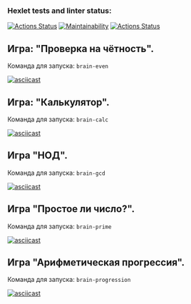 ### Hexlet tests and linter status:
[![Actions Status](https://github.com/DinarW/frontend-project-lvl1/workflows/hexlet-check/badge.svg)](https://github.com/DinarW/frontend-project-lvl1/actions)
[![Maintainability](https://api.codeclimate.com/v1/badges/a99a88d28ad37a79dbf6/maintainability)](https://codeclimate.com/github/DinarW/frontend-project-lvl1)
[![Actions Status](https://github.com/DinarW/frontend-project-lvl1/workflows/github-action/badge.svg)](https://github.com/DinarW/frontend-project-lvl1/actions)

<h2>Игра: "Проверка на чётность".</h2>

Команда для запуска: `brain-even`

[![asciicast](https://asciinema.org/a/yEq5dKJmcvqWEZek7uFj77bFn.svg)](https://asciinema.org/a/yEq5dKJmcvqWEZek7uFj77bFn)

<h2>Игра: "Калькулятор".</h2>

Команда для запуска: `brain-calc`

[![asciicast](https://asciinema.org/a/WFa2yIh0yqLc54A11oAXtv7m4.svg)](https://asciinema.org/a/WFa2yIh0yqLc54A11oAXtv7m4)

<h2>Игра "НОД".</h2>

Команда для запуска: `brain-gcd`

[![asciicast](https://asciinema.org/a/vPZDaSx5lfn6203Q22qqax8Is.svg)](https://asciinema.org/a/vPZDaSx5lfn6203Q22qqax8Is)

<h2>Игра "Простое ли число?".</h2>

Команда для запуска: `brain-prime`

[![asciicast](https://asciinema.org/a/NSxn7Vfz8UdJlOapqbrrN1s6J.svg)](https://asciinema.org/a/NSxn7Vfz8UdJlOapqbrrN1s6J)

<h2>Игра "Арифметическая прогрессия".</h2>

Команда для запуска: `brain-progression`

[![asciicast](https://asciinema.org/a/CCe6R2i4xEoimKqthql1eUVks.svg)](https://asciinema.org/a/CCe6R2i4xEoimKqthql1eUVks)